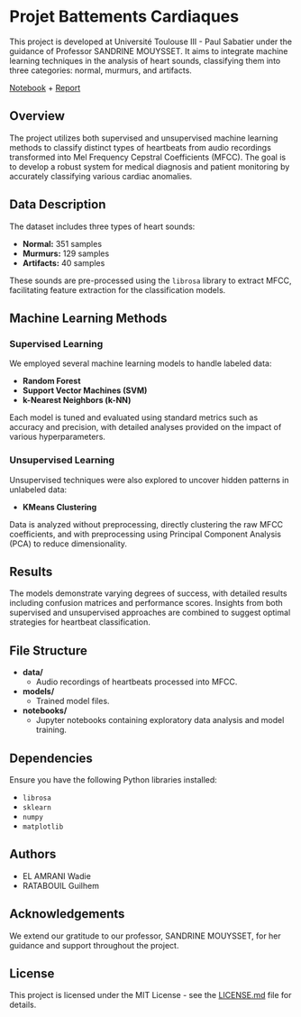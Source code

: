 
# Projet Battements Cardiaques

This project is developed at Université Toulouse III - Paul Sabatier under the guidance of Professor SANDRINE MOUYSSET. It aims to integrate machine learning techniques in the analysis of heart sounds, classifying them into three categories: normal, murmurs, and artifacts.

[Notebook](https://github.com/wadie999/master-notes/blob/main/machine-learning/heart%20sound%20classification/Projet_battements_cardiaques1(2).ipynb) + [Report](https://github.com/wadie999/master-notes/blob/main/machine-learning/heart%20sound%20classification/relatoriolab.pdf)



## Overview

The project utilizes both supervised and unsupervised machine learning methods to classify distinct types of heartbeats from audio recordings transformed into Mel Frequency Cepstral Coefficients (MFCC). The goal is to develop a robust system for medical diagnosis and patient monitoring by accurately classifying various cardiac anomalies. 



## Data Description

The dataset includes three types of heart sounds:
- **Normal:** 351 samples
- **Murmurs:** 129 samples
- **Artifacts:** 40 samples

These sounds are pre-processed using the `librosa` library to extract MFCC, facilitating feature extraction for the classification models.

## Machine Learning Methods

### Supervised Learning

We employed several machine learning models to handle labeled data:
- **Random Forest**
- **Support Vector Machines (SVM)**
- **k-Nearest Neighbors (k-NN)**

Each model is tuned and evaluated using standard metrics such as accuracy and precision, with detailed analyses provided on the impact of various hyperparameters.

### Unsupervised Learning

Unsupervised techniques were also explored to uncover hidden patterns in unlabeled data:
- **KMeans Clustering**

Data is analyzed without preprocessing, directly clustering the raw MFCC coefficients, and with preprocessing using Principal Component Analysis (PCA) to reduce dimensionality.

## Results

The models demonstrate varying degrees of success, with detailed results including confusion matrices and performance scores. Insights from both supervised and unsupervised approaches are combined to suggest optimal strategies for heartbeat classification.

## File Structure

- **data/**
  - Audio recordings of heartbeats processed into MFCC.
- **models/**
  - Trained model files.
- **notebooks/**
  - Jupyter notebooks containing exploratory data analysis and model training.

## Dependencies

Ensure you have the following Python libraries installed:
- `librosa`
- `sklearn`
- `numpy`
- `matplotlib`

## Authors

- EL AMRANI Wadie
- RATABOUIL Guilhem

## Acknowledgements

We extend our gratitude to our professor, SANDRINE MOUYSSET, for her guidance and support throughout the project.

## License

This project is licensed under the MIT License - see the [LICENSE.md](LICENSE.md) file for details.
